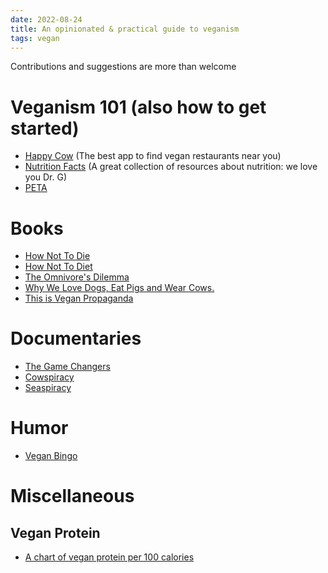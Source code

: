 ```yaml
---
date: 2022-08-24
title: An opinionated & practical guide to veganism
tags: vegan
---
```


Contributions and suggestions are more than welcome

# Veganism 101 (also how to get started)

- [Happy Cow](https://www.happycow.net/) (The best app to find vegan restaurants near you)
- [Nutrition Facts](https://nutritionfacts.org/) (A great collection of resources about nutrition: we love you Dr. G)
- [PETA](https://www.peta.org/living/living-101/)

# Books

- [How Not To Die](https://www.amazon.com/How-Not-to-Die-audiobook/dp/B075M8DYWQ/ref=sr_1_1?crid=2G5S3ORBUVG7Z&keywords=how+not+to+die&qid=1661379208&sprefix=how+not+to+%2Caps%2C482&sr=8-1)
- [How Not To Diet](https://www.amazon.com/How-Not-to-Diet-audiobook/dp/B07NDLGW6S/ref=sr_1_1?crid=29P554WFSJ3G3&keywords=how+not+to+diet&qid=1661379230&s=audible&sprefix=how+not+to+die%2Caudible%2C426&sr=1-1)
- [The Omnivore's Dilemma](https://www.amazon.com/The-Omnivores-Dilemma-audiobook/dp/B000FDJ3FU/ref=sr_1_1?crid=1SXSYWTMBG6T0&keywords=the+omnivore%27s+dilemma+by+michael+pollan&qid=1661379248&s=audible&sprefix=the+omni%2Caudible%2C91&sr=1-1)
- [Why We Love Dogs, Eat Pigs and Wear Cows.](https://www.goodreads.com/book/show/50915414-why-we-love-dogs-eat-pigs-and-wear-cows)
- [This is Vegan Propaganda](https://www.goodreads.com/book/show/58093554-this-is-vegan-propaganda)

# Documentaries

- [The Game Changers](https://gamechangersmovie.com/)
- [Cowspiracy](https://www.cowspiracy.com/)
- [Seaspiracy](https://www.seaspiracy.org/)

# Humor

- [Vegan Bingo](https://www.reddit.com/r/vegan/comments/wvnu4g/bingo/)

# Miscellaneous

## Vegan Protein

- [A chart of vegan protein per 100 calories](https://i.imgur.com/qPrEGgj.png)
